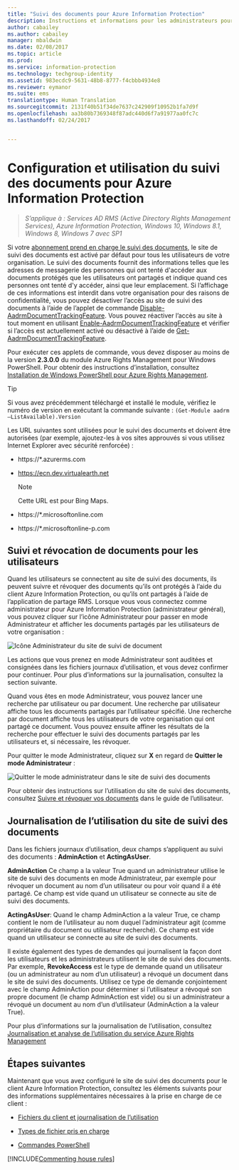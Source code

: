 ```yaml
---
title: "Suivi des documents pour Azure Information Protection"
description: Instructions et informations pour les administrateurs pour configurer et utiliser le suivi des documents pour Azure Information Protection.
author: cabailey
ms.author: cabailey
manager: mbaldwin
ms.date: 02/08/2017
ms.topic: article
ms.prod: 
ms.service: information-protection
ms.technology: techgroup-identity
ms.assetid: 983ecdc9-5631-48b8-8777-f4cbbb4934e8
ms.reviewer: eymanor
ms.suite: ems
translationtype: Human Translation
ms.sourcegitcommit: 2131f40b51f34de7637c242909f10952b1fa7d9f
ms.openlocfilehash: aa3b80b7369348f87adc440d6f7a91977aa0fc7c
ms.lasthandoff: 02/24/2017


---
```



# <a name="configuring-and-using-document-tracking-for-azure-information-protection"></a>Configuration et utilisation du suivi des documents pour Azure Information Protection

>*S’applique à : Services AD RMS (Active Directory Rights Management Services), Azure Information Protection, Windows 10, Windows 8.1, Windows 8, Windows 7 avec SP1*

Si votre [abonnement prend en charge le suivi des documents](https://www.microsoft.com/en-us/cloud-platform/azure-information-protection-features), le site de suivi des documents est activé par défaut pour tous les utilisateurs de votre organisation. Le suivi des documents fournit des informations telles que les adresses de messagerie des personnes qui ont tenté d'accéder aux documents protégés que les utilisateurs ont partagés et indique quand ces personnes ont tenté d'y accéder, ainsi que leur emplacement. Si l’affichage de ces informations est interdit dans votre organisation pour des raisons de confidentialité, vous pouvez désactiver l’accès au site de suivi des documents à l’aide de l’applet de commande [Disable-AadrmDocumentTrackingFeature](http://go.microsoft.com/fwlink/?LinkId=623032). Vous pouvez réactiver l’accès au site à tout moment en utilisant [Enable-AadrmDocumentTrackingFeature](http://go.microsoft.com/fwlink/?LinkId=623037) et vérifier si l’accès est actuellement activé ou désactivé à l’aide de [Get-AadrmDocumentTrackingFeature](http://go.microsoft.com/fwlink/?LinkId=623037).

Pour exécuter ces applets de commande, vous devez disposer au moins de la version **2.3.0.0** du module Azure Rights Management pour Windows PowerShell. Pour obtenir des instructions d’installation, consultez [Installation de Windows PowerShell pour Azure Rights Management](../deploy-use/install-powershell.md).

> [!TIP]
> Si vous avez précédemment téléchargé et installé le module, vérifiez le numéro de version en exécutant la commande suivante : `(Get-Module aadrm –ListAvailable).Version`

Les URL suivantes sont utilisées pour le suivi des documents et doivent être autorisées (par exemple, ajoutez-les à vos sites approuvés si vous utilisez Internet Explorer avec sécurité renforcée) :

-   https://&#42;.azurerms.com

-   https://ecn.dev.virtualearth.net

    > [!NOTE]
    > Cette URL est pour Bing Maps.

-   https://&#42;.microsoftonline.com

-   https://&#42;.microsoftonline-p.com

## <a name="tracking-and-revoking-documents-for-users"></a>Suivi et révocation de documents pour les utilisateurs

Quand les utilisateurs se connectent au site de suivi des documents, ils peuvent suivre et révoquer des documents qu’ils ont protégés à l’aide du client Azure Information Protection, ou qu’ils ont partagés à l’aide de l’application de partage RMS. Lorsque vous vous connectez comme administrateur pour Azure Information Protection (administrateur général), vous pouvez cliquer sur l’icône Administrateur pour passer en mode Administrateur et afficher les documents partagés par les utilisateurs de votre organisation :

![Icône Administrateur du site de suivi de document](../media/tracking-site-admin-icon.png)

Les actions que vous prenez en mode Administrateur sont auditées et consignées dans les fichiers journaux d’utilisation, et vous devez confirmer pour continuer. Pour plus d’informations sur la journalisation, consultez la section suivante.

Quand vous êtes en mode Administrateur, vous pouvez lancer une recherche par utilisateur ou par document. Une recherche par utilisateur affiche tous les documents partagés par l’utilisateur spécifié. Une recherche par document affiche tous les utilisateurs de votre organisation qui ont partagé ce document. Vous pouvez ensuite affiner les résultats de la recherche pour effectuer le suivi des documents partagés par les utilisateurs et, si nécessaire, les révoquer. 

Pour quitter le mode Administrateur, cliquez sur **X** en regard de **Quitter le mode Administrateur** :

![Quitter le mode administrateur dans le site de suivi des documents](../media/tracking-site-exit-admin-icon.png)

Pour obtenir des instructions sur l’utilisation du site de suivi des documents, consultez [Suivre et révoquer vos documents](client-track-revoke.md) dans le guide de l’utilisateur.

## <a name="usage-logging-for-the-document-tracking-site"></a>Journalisation de l’utilisation du site de suivi des documents

Dans les fichiers journaux d’utilisation, deux champs s’appliquent au suivi des documents : **AdminAction** et **ActingAsUser**.

**AdminAction** Ce champ a la valeur True quand un administrateur utilise le site de suivi des documents en mode Administrateur, par exemple pour révoquer un document au nom d’un utilisateur ou pour voir quand il a été partagé. Ce champ est vide quand un utilisateur se connecte au site de suivi des documents.

**ActingAsUser**: Quand le champ AdminAction a la valeur True, ce champ contient le nom de l’utilisateur au nom duquel l’administrateur agit (comme propriétaire du document ou utilisateur recherché). Ce champ est vide quand un utilisateur se connecte au site de suivi des documents. 

Il existe également des types de demandes qui journalisent la façon dont les utilisateurs et les administrateurs utilisent le site de suivi des documents. Par exemple, **RevokeAccess** est le type de demande quand un utilisateur (ou un administrateur au nom d’un utilisateur) a révoqué un document dans le site de suivi des documents. Utilisez ce type de demande conjointement avec le champ AdminAction pour déterminer si l’utilisateur a révoqué son propre document (le champ AdminAction est vide) ou si un administrateur a révoqué un document au nom d’un d’utilisateur (AdminAction a la valeur True).


Pour plus d’informations sur la journalisation de l’utilisation, consultez [Journalisation et analyse de l’utilisation du service Azure Rights Management](../deploy-use/log-analyze-usage.md)



## <a name="next-steps"></a>Étapes suivantes
Maintenant que vous avez configuré le site de suivi des documents pour le client Azure Information Protection, consultez les éléments suivants pour des informations supplémentaires nécessaires à la prise en charge de ce client :

- [Fichiers du client et journalisation de l’utilisation](client-admin-guide-files-and-logging.md)

- [Types de fichier pris en charge](client-admin-guide-file-types.md)

- [Commandes PowerShell](client-admin-guide-powershell.md)

[!INCLUDE[Commenting house rules](../includes/houserules.md)]

